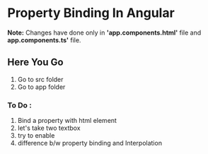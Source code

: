 # Property Binding In Angular
**Note:** Changes have done  only in  **'app.components.html'** file and **app.components.ts'** file.
## Here You Go
  1. Go to src folder 
  2. Go to app folder 
### To Do :  
1. Bind a property with html element
2. let's take two textbox
3. try to enable
4. difference b/w property binding and Interpolation
